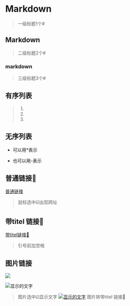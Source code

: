 # Markdown
>一级标题1个#
## Markdown
>二级标题2个#
### markdown
>三级标题3个#

## 有序列表
> 1.
> 2.
> 3.

## 无序列表
- 可以用*表示
* 也可以用-表示

## 普通链接🔗
[普通链接](https://github.com/JontyNi/Markdown/)
>鼠标选中☑️出现网址

## 带titel 链接🔗
[带titel链接🔗](https://github.com/JontyNi/Markdown/ "带titel🔗可以试试🖱️")
> 引号前加空格
## 图片链接
![](https://timgsa.baidu.com/timg?image&quality=80&size=b9999_10000&sec=1587957801005&di=a04c6b992e65f4b4de9401548f294ce8&imgtype=0&src=http%3A%2F%2Fwww.bianji.net%2Fuploadfiles%2Fimages%2F2018%2F0821%2F049d3f7bde477892f166b096f3cdab96.png)

![](https://timgsa.baidu.com/timg?image&quality=80&size=b9999_10000&sec=1587957801005&di=a04c6b992e65f4b4de9401548f294ce8&imgtype=0&src=http%3A%2F%2Fwww.bianji.net%2Fuploadfiles%2Fimages%2F2018%2F0821%2F049d3f7bde477892f166b096f3cdab96.png "显示的文字")
> 图片选中☑️显示文字
[![](https://timgsa.baidu.com/timg?image&quality=80&size=b9999_10000&sec=1587957801005&di=a04c6b992e65f4b4de9401548f294ce8&imgtype=0&src=http%3A%2F%2Fwww.bianji.net%2Fuploadfiles%2Fimages%2F2018%2F0821%2F049d3f7bde477892f166b096f3cdab96.png "显示的文字")](https://github.com/JontyNi/Markdown/ "带titel🔗可以试试🖱️")
> 图片转带titel 链接🔗

